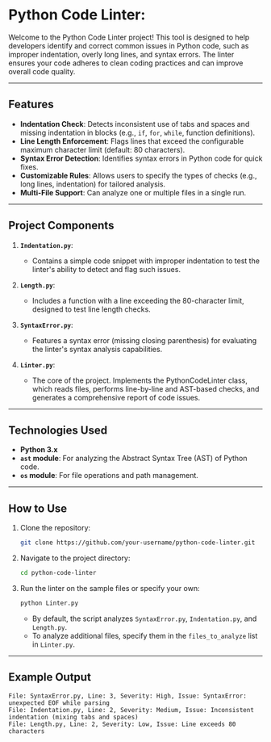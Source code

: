 # **Python Code Linter:**

Welcome to the Python Code Linter project! This tool is designed to help developers identify and correct common issues in Python code, such as improper indentation, overly long lines, and syntax errors. The linter ensures your code adheres to clean coding practices and can improve overall code quality.

---

## Features
- **Indentation Check**: Detects inconsistent use of tabs and spaces and missing indentation in blocks (e.g., `if`, `for`, `while`, function definitions).
- **Line Length Enforcement**: Flags lines that exceed the configurable maximum character limit (default: 80 characters).
- **Syntax Error Detection**: Identifies syntax errors in Python code for quick fixes.
- **Customizable Rules**: Allows users to specify the types of checks (e.g., long lines, indentation) for tailored analysis.
- **Multi-File Support**: Can analyze one or multiple files in a single run.

---

## Project Components
1. **`Indentation.py`**:
   - Contains a simple code snippet with improper indentation to test the linter's ability to detect and flag such issues.

2. **`Length.py`**:
   - Includes a function with a line exceeding the 80-character limit, designed to test line length checks.

3. **`SyntaxError.py`**:
   - Features a syntax error (missing closing parenthesis) for evaluating the linter's syntax analysis capabilities.

4. **`Linter.py`**:
   - The core of the project. Implements the PythonCodeLinter class, which reads files, performs line-by-line and AST-based checks, and generates a comprehensive report of code issues.

---

## Technologies Used
- **Python 3.x**
- **`ast` module**: For analyzing the Abstract Syntax Tree (AST) of Python code.
- **`os` module**: For file operations and path management.

---

## How to Use
1. Clone the repository:
    ```bash
    git clone https://github.com/your-username/python-code-linter.git
    ```
2. Navigate to the project directory:
    ```bash
    cd python-code-linter
    ```
3. Run the linter on the sample files or specify your own:
    ```bash
    python Linter.py
    ```
    - By default, the script analyzes `SyntaxError.py`, `Indentation.py`, and `Length.py`.
    - To analyze additional files, specify them in the `files_to_analyze` list in `Linter.py`.

---

## Example Output
```plaintext
File: SyntaxError.py, Line: 3, Severity: High, Issue: SyntaxError: unexpected EOF while parsing
File: Indentation.py, Line: 2, Severity: Medium, Issue: Inconsistent indentation (mixing tabs and spaces)
File: Length.py, Line: 2, Severity: Low, Issue: Line exceeds 80 characters

